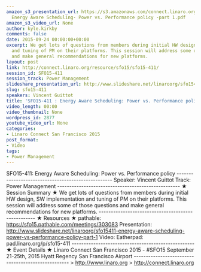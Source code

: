 ```yaml
---
amazon_s3_presentation_url: https://s3.amazonaws.com/connect.linaro.org/sfo15/Presentations/09-24-Thursday/SFO15-411-
  Energy Aware Scheduling- Power vs. Performance policy -part 1.pdf
amazon_s3_video_url: None
author: kyle.kirkby
comments: false
date: 2015-09-24 00:00:00+00:00
excerpt: We get lots of questions from members during initial HW design, SW implementation
  and tuning of PM on their platforms. This session will address some of those questions
  and make general recommendations for new platforms.
layout: post
link: http://connect.linaro.org/resource/sfo15/sfo15-411/
session_id: SFO15-411
session_track: Power Management
slideshare_presentation_url: http://www.slideshare.net/linaroorg/sfo15411-energy-aware-scheduling-power-vs-performance-policy-part-1
slug: sfo15-411
speakers: Vincent Guittot
title: 'SFO15-411 : Energy Aware Scheduling: Power vs. Performance policy'
video_length: 00:00
video_thumbnail: None
wordpress_id: 2877
youtube_video_url: None
categories:
- Linaro Connect San Francisco 2015
post_format:
- Video
tags:
- Power Management
---
```


SFO15-411: Energy Aware Scheduling: Power vs. Performance policy --------------------------------------------------- Speaker: Vincent Guittot Track: Power Management --------------------------------------------------- ★ Session Summary ★ We get lots of questions from members during initial HW design, SW implementation and tuning of PM on their platforms. This session will address some of those questions and make general recommendations for new platforms. --------------------------------------------------- ★ Resources ★ pathable: https://sfo15.pathable.com/meetings/303083 Presentation: http://www.slideshare.net/linaroorg/sfo15411-energy-aware-scheduling-power-vs-performance-policy-part-1 Video: Eatherpad: pad.linaro.org/p/sfo15-411 --------------------------------------------------- ★ Event Details ★ Linaro Connect San Francisco 2015 - #SFO15 September 21-25th, 2015 Hyatt Regency San Francisco Airport --------------------------------------------------- > http://www.linaro.org > http://connect.linaro.org
